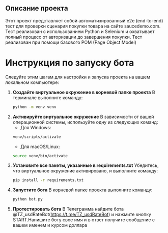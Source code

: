 ## Описание проекта
Этот проект представляет собой автоматизированный e2e (end-to-end) тест для проверки сценария покупки товара на сайте saucedemo.com. Тест реализован с использованием Python и Selenium и охватывает полный процесс от авторизации до завершения покупки. Тест реализован при помощи базового POM (Page Object Model)

# Инструкция по запуску бота
Следуйте этим шагам для настройки и запуска проекта на вашем локальном компьютере:

1. **Создайте виртуальное окружение в корневой папке проекта**
   В терминале выполните команду:
   ```bash
   python -m venv venv
   ```
2. **Активируйте виртуальное окружение**
   В зависимости от вашей операционной системы, используйте одну из следующих команд:
   - Для Windows:
    ```bash
    venv/scripts/activate
    ```
   - Для macOS/Linux:
    ```bash
   source venv/bin/activate
    ```
3. **Установите все пакеты, указанные в requirements.txt**
   Убедитесь, что виртуальное окружение активировано, и выполните команду:
    ```bash
   pip install -r requirements.txt
4. **Запустите бота**
   В корневой папке проекта выполните команду:
    ```bash
   python bot.py 
    ```
5. **Протестировать бота**
   В Телеграмма найдите бота @TZ_usdRateBot(https://t.me/TZ_usdRateBot) и нажмите кнопку START.Напишите боту свое имя и в ответ получите сообщение с вашем именем и курсом доллара


